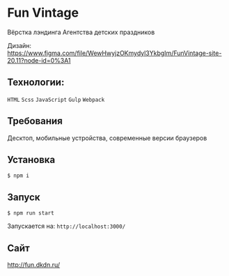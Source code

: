 # Fun Vintage

Вёрстка лэндинга Агентства детских праздников

Дизайн: https://www.figma.com/file/WewHwyjzOKmydyl3YkbgIm/FunVintage-site-20.11?node-id=0%3A1

## Технологии:
`HTML` `Scss` `JavaScript` `Gulp` `Webpack`

## Требования
Десктоп, мобильные устройства, современные версии браузеров

## Установка

```
$ npm i
```


## Запуск

```
$ npm run start 
```
Запускается на: `http://localhost:3000/`


## Сайт
http://fun.dkdn.ru/
